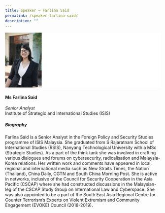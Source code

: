 ```yaml
---
title: Speaker – Farlina Said
permalink: /speaker-farlina-said/
description: ""
---
```

![](/images/Speakers/Farlina%20Said.jpg)

#### **Ms Farlina Said**

*Senior Analyst*  
Institute of Strategic and International Studies (ISIS) 

##### **Biography**
Farlina Said is a Senior Analyst in the Foreign Policy and Security Studies programme of ISIS Malaysia. She graduated from S Rajaratnam School of International Studies (RSIS), Nanyang Technological University with a MSc (Strategic Studies). As a part of the think tank she was involved in crafting various dialogues and forums on cybersecurity, radicalisation and Malaysia-Korea relations. Her written work and comments have appeared in local, regional and international media such as New Straits Times, the Nation (Thailand), China Daily, CGTN and South China Morning Post. She is active in networks, inclusive of the Council for Security Cooperation in the Asia Pacific (CSCAP) where she had constructed discussions in the Malaysian-leg of the CSCAP Study Group on International Law and Cyberspace. She was also appointed to be a part of the South East Asia Regional Centre for Counter Terrorism’s Experts on Violent Extremism and Community Engagement (EVOKE) Council (2018-2019).